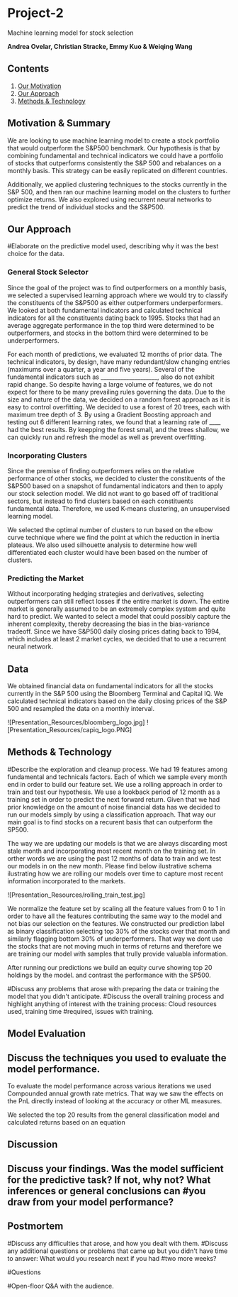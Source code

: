 # Project-2

Machine learning model for stock selection 

**Andrea Ovelar, Christian Stracke, Emmy Kuo & Weiqing Wang**

## Contents

1. [Our Motivation](!Motivation-&-Summary) 
1. [Our Approach](!Our-Approach)
1. [Methods & Technology](!Methods-&-Technology)


## Motivation & Summary


We are looking to use machine learning model to create a stock portfolio that would outperform the S&P500 benchmark. Our hypothesis is that by combining fundamental and technical indicators we could have a portfolio of stocks that outperforms consistently the S&P 500 and rebalances on a monthly basis. This strategy can be easily replicated on different countries. 

Additionally, we applied clustering techniques to the stocks currently in the S&P 500, and then ran our machine learning model on the clusters to further optimize returns. We also explored using recurrent neural networks to predict the trend of individual stocks and the S&P500.



## Our Approach

#Elaborate on the predictive model used, describing why it was the best choice for the data.

### General Stock Selector

Since the goal of the project was to find outperformers on a monthly basis, we selected a supervised learning approach where we would try to classify the constituents of the S&P500 as either outperformers underperformers. We looked at both fundamental indicators and calculated technical indicators for all the constituents dating back to 1995. Stocks that had an average aggregate performance in the top third were determined to be outperformers, and stocks in the bottom third were determined to be underperformers. 

For each month of predictions, we evaluated 12 months of prior data.  The technical indicators, by design, have many redundant/slow changing entries (maximums over a quarter, a year and five years). Several of the fundamental indicators such as ____________________, also do not exhibit rapid change. So despite having a large volume of features, we do not expect for there to be many prevailing rules governing the data. Due to the size and nature of the data, we decided on a random forest approach as it is easy to control overfitting. We decided to use a forest of 20 trees, each with maximum tree depth of 3. By using a Gradient Boosting approach and testing out 6 different learning rates, we found that a learning rate of ____ had the best results. By keepping the forest small, and the trees shallow, we can quickly run and refresh the model as well as prevent overfitting. 

### Incorporating Clusters

Since the premise of finding outperformers relies on the relative performance of other stocks, we decided to cluster the constituents of the S&P500 based on a snapshot of fundamental indicators and then to apply our stock selection model. We did not want to go based off of traditional sectors, but instead to find clusters based on each constituents fundamental data. Therefore, we used K-means clustering, an unsupervised learning model.

We selected the optimal number of clusters to run based on the elbow curve technique where we find the point at which the reduction in inertia plateaus. We also used silhouette analysis to determine how well differentiated each cluster would have been based on the number of clusters. 

### Predicting the Market

Without incorporating hedging strategies and derivatives, selecting outperformers can still reflect losses if the entire market is down. The entire market is generally assumed to be an extremely complex system and quite hard to predict. We wanted to select a model that could possibly capture the inherent complexity, thereby decreasing the bias in the bias-variance tradeoff. Since we have S&P500 daily closing prices dating back to 1994, which includes at least 2 market cycles, we decided that to use a recurrent neural network.

## Data

We obtained financial data on fundamental indicators for all the stocks currently in the S&P 500 using the Bloomberg Terminal and Capital IQ. We calculated technical indicators based on the daily closing prices of the S&P 500 and resampled the data on a monthly interval. 

![Presentation_Resources/bloomberg_logo.jpg]
![Presentation_Resources/capiq_logo.PNG]


## Methods & Technology

#Describe the exploration and cleanup process.
We had 19 features among fundamental and technicals factors. Each of which we sample every month end in order to build our feature set. We use a rolling approach in order to train and test our hypothesis. We use a lookback period of 12 month as a training set in order to predict the next forward return. Given that we had prior knowledge on the amount of noise financial data has we decided to run our models simply by using a classification approach. That way our main goal is to find stocks on a recurent basis that can outperform the SP500. 

The way we are updating our models is that we are always discarding most stale month and incorporating most recent month on the training set. In orther words we are using the past 12 months of data to train and we test our models in on the new month. Please find below ilustrative schema ilustrating how we are rolling our models over time to capture most recent information incorporated to the markets. 

![Presentation_Resources/rolling_train_test.jpg]

We normalize the feature set by scaling all the feature values from 0 to 1 in order to have all the features contributing the same way to the model and not bias our selection on the features.  We constructed our prediction label as binary classification selecting top 30% of the stocks over that month and similarly flagging bottom 30% of underperformers. That way we dont use the stocks that are not moving much in terms of returns and therefore we are training our model with samples that trully provide valuabla information. 

After running our predictions we build an equity curve showing top 20 holdings by the model. and contrast the performance with the SP500. 

#Discuss any problems that arose with preparing the data or training the model that you didn't anticipate.
#Discuss the overall training process and highlight anything of interest with the training process: Cloud resources used, training time #required, issues with training.



## Model Evaluation

## Discuss the techniques you used to evaluate the model performance.

To evaluate the model performance across various iterations we used Compounded annual growth rate metrics. That way we saw the effects on the PnL directly instead of looking at the accuracy or other ML measures. 



We selected the top 20 results from the general classification model and calculated returns based on an equation


## Discussion

## Discuss your findings. Was the model sufficient for the predictive task? If not, why not? What inferences or general conclusions can #you draw from your model performance?



## Postmortem

#Discuss any difficulties that arose, and how you dealt with them.
#Discuss any additional questions or problems that came up but you didn't have time to answer: What would you research next if you had #two more weeks?



#Questions

#Open-floor Q&A with the audience.
